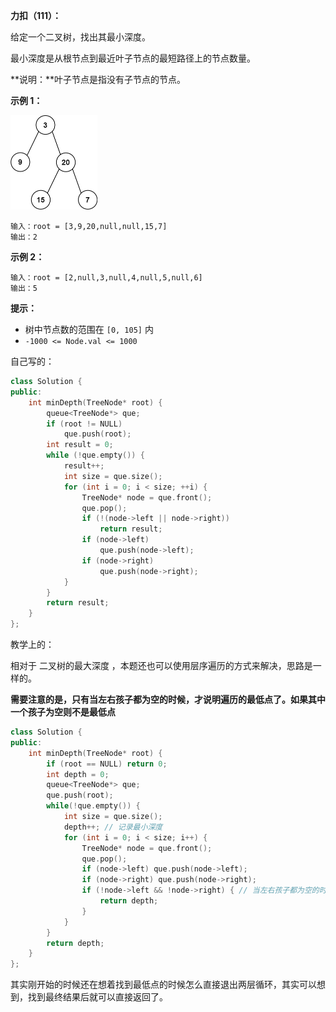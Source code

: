 **力扣（111）：**

给定一个二叉树，找出其最小深度。

最小深度是从根节点到最近叶子节点的最短路径上的节点数量。

**说明：**叶子节点是指没有子节点的节点。

**示例 1：**

<img src="img/16.jpg" style="zoom:50%;" />

```
输入：root = [3,9,20,null,null,15,7]
输出：2
```

**示例 2：**

```
输入：root = [2,null,3,null,4,null,5,null,6]
输出：5
```

**提示：**

- 树中节点数的范围在 `[0, 105]` 内
- `-1000 <= Node.val <= 1000`







自己写的：

```cpp
class Solution {
public:
	int minDepth(TreeNode* root) {
		queue<TreeNode*> que;
		if (root != NULL)
			que.push(root);
		int result = 0;
		while (!que.empty()) {
			result++;
			int size = que.size();
			for (int i = 0; i < size; ++i) {
				TreeNode* node = que.front();
				que.pop();
				if (!(node->left || node->right))
					return result;
				if (node->left)
					que.push(node->left);
				if (node->right)
					que.push(node->right);
			}
		}
		return result;
	}
};
```





教学上的：

相对于 二叉树的最大深度 ，本题还也可以使用层序遍历的方式来解决，思路是一样的。

**需要注意的是，只有当左右孩子都为空的时候，才说明遍历的最低点了。如果其中一个孩子为空则不是最低点**

```cpp
class Solution {
public:
    int minDepth(TreeNode* root) {
        if (root == NULL) return 0;
        int depth = 0;
        queue<TreeNode*> que;
        que.push(root);
        while(!que.empty()) {
            int size = que.size();
            depth++; // 记录最小深度
            for (int i = 0; i < size; i++) {
                TreeNode* node = que.front();
                que.pop();
                if (node->left) que.push(node->left);
                if (node->right) que.push(node->right);
                if (!node->left && !node->right) { // 当左右孩子都为空的时候，说明是最低点的一层了，退出
                    return depth;
                }
            }
        }
        return depth;
    }
};
```





其实刚开始的时候还在想着找到最低点的时候怎么直接退出两层循环，其实可以想到，找到最终结果后就可以直接返回了。